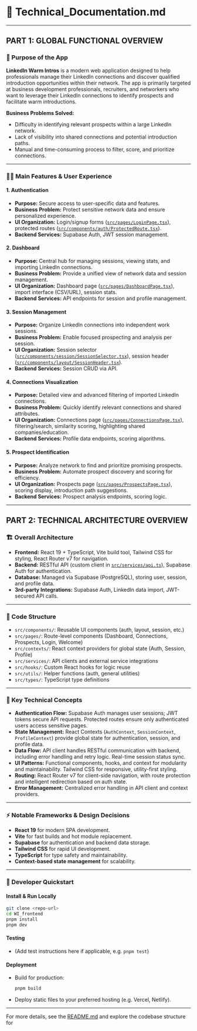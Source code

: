 # 📘 Technical_Documentation.md

---

## PART 1: GLOBAL FUNCTIONAL OVERVIEW

### 🎯 Purpose of the App

**LinkedIn Warm Intros** is a modern web application designed to help professionals manage their LinkedIn connections and discover qualified introduction opportunities within their network. The app is primarily targeted at business development professionals, recruiters, and networkers who want to leverage their LinkedIn connections to identify prospects and facilitate warm introductions.

**Business Problems Solved:**
- Difficulty in identifying relevant prospects within a large LinkedIn network.
- Lack of visibility into shared connections and potential introduction paths.
- Manual and time-consuming process to filter, score, and prioritize connections.

---

### 🧑‍💻 Main Features & User Experience

#### 1. **Authentication**
- **Purpose:** Secure access to user-specific data and features.
- **Business Problem:** Protect sensitive network data and ensure personalized experience.
- **UI Organization:** Login/signup forms ([`src/pages/LoginPage.tsx`](src/pages/LoginPage.tsx)), protected routes ([`src/components/auth/ProtectedRoute.tsx`](src/components/auth/ProtectedRoute.tsx)).
- **Backend Services:** Supabase Auth, JWT session management.

#### 2. **Dashboard**
- **Purpose:** Central hub for managing sessions, viewing stats, and importing LinkedIn connections.
- **Business Problem:** Provide a unified view of network data and session management.
- **UI Organization:** Dashboard page ([`src/pages/DashboardPage.tsx`](src/pages/DashboardPage.tsx)), import interface (CSV/URL), session stats.
- **Backend Services:** API endpoints for session and profile management.

#### 3. **Session Management**
- **Purpose:** Organize LinkedIn connections into independent work sessions.
- **Business Problem:** Enable focused prospecting and analysis per session.
- **UI Organization:** Session selector ([`src/components/session/SessionSelector.tsx`](src/components/session/SessionSelector.tsx)), session header ([`src/components/layout/SessionHeader.tsx`](src/components/layout/SessionHeader.tsx)).
- **Backend Services:** Session CRUD via API.

#### 4. **Connections Visualization**
- **Purpose:** Detailed view and advanced filtering of imported LinkedIn connections.
- **Business Problem:** Quickly identify relevant connections and shared attributes.
- **UI Organization:** Connections page ([`src/pages/ConnectionsPage.tsx`](src/pages/ConnectionsPage.tsx)), filtering/search, similarity scoring, highlighting shared companies/education.
- **Backend Services:** Profile data endpoints, scoring algorithms.

#### 5. **Prospect Identification**
- **Purpose:** Analyze network to find and prioritize promising prospects.
- **Business Problem:** Automate prospect discovery and scoring for efficiency.
- **UI Organization:** Prospects page ([`src/pages/ProspectsPage.tsx`](src/pages/ProspectsPage.tsx)), scoring display, introduction path suggestions.
- **Backend Services:** Prospect analysis endpoints, scoring logic.

---

## PART 2: TECHNICAL ARCHITECTURE OVERVIEW

### 🏗️ Overall Architecture

- **Frontend:** React 19 + TypeScript, Vite build tool, Tailwind CSS for styling, React Router v7 for navigation.
- **Backend:** RESTful API (custom client in [`src/services/api.ts`](src/services/api.ts)), Supabase Auth for authentication.
- **Database:** Managed via Supabase (PostgreSQL), storing user, session, and profile data.
- **3rd-party Integrations:** Supabase Auth, LinkedIn data import, JWT-secured API calls.

---

### 🧱 Code Structure

- `src/components/`: Reusable UI components (auth, layout, session, etc.)
- `src/pages/`: Route-level components (Dashboard, Connections, Prospects, Login, Welcome)
- `src/contexts/`: React context providers for global state (Auth, Session, Profile)
- `src/services/`: API clients and external service integrations
- `src/hooks/`: Custom React hooks for logic reuse
- `src/utils/`: Helper functions (auth, general utilities)
- `src/types/`: TypeScript type definitions

---

### 🔑 Key Technical Concepts

- **Authentication Flow:** Supabase Auth manages user sessions; JWT tokens secure API requests. Protected routes ensure only authenticated users access sensitive pages.
- **State Management:** React Contexts (`AuthContext`, `SessionContext`, `ProfileContext`) provide global state for authentication, session, and profile data.
- **Data Flow:** API client handles RESTful communication with backend, including error handling and retry logic. Real-time session status sync.
- **UI Patterns:** Functional components, hooks, and context for modularity and maintainability. Tailwind CSS for responsive, utility-first styling.
- **Routing:** React Router v7 for client-side navigation, with route protection and intelligent redirection based on auth state.
- **Error Management:** Centralized error handling in API client and context providers.

---

### ⚡ Notable Frameworks & Design Decisions

- **React 19** for modern SPA development.
- **Vite** for fast builds and hot module replacement.
- **Supabase** for authentication and backend data storage.
- **Tailwind CSS** for rapid UI development.
- **TypeScript** for type safety and maintainability.
- **Context-based state management** for scalability.

---

### 🚀 Developer Quickstart

#### Install & Run Locally

```bash
git clone <repo-url>
cd WI_frontend
pnpm install
pnpm dev
```

#### Testing

- (Add test instructions here if applicable, e.g. `pnpm test`)

#### Deployment

- Build for production:  
  ```bash
  pnpm build
  ```
- Deploy static files to your preferred hosting (e.g. Vercel, Netlify).

---

For more details, see the [README.md](README.md) and explore the codebase structure for